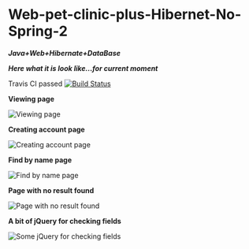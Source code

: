 # Web-pet-clinic-plus-Hibernet-No-Spring-2

***Java+Web+Hibernate+DataBase***



***Here what it is look like...for current moment***

Travis CI passed
[![Build Status](https://travis-ci.org/128500/Web-pet-clinic-plus-Hibernet-No-Spring-2.svg?branch=master)](https://travis-ci.org/128500/Web-pet-clinic-plus-Hibernet-No-Spring-2)

**Viewing page**

![Viewing page](https://cloud.githubusercontent.com/assets/23385984/26190459/48e377b2-3bb2-11e7-98f3-e84afddce3ac.png)



**Creating account page**

![Creating account page](https://cloud.githubusercontent.com/assets/23385984/26190463/4bfa8864-3bb2-11e7-91d4-3255d63d0cc9.png)


**Find by name page**

![Find by name page](https://cloud.githubusercontent.com/assets/23385984/26190464/4e2ecad2-3bb2-11e7-8536-64a393f693c1.png)



**Page with no result found**

![Page with no result found](https://cloud.githubusercontent.com/assets/23385984/26190466/4fabb5dc-3bb2-11e7-980a-2d8cb9b5a14d.png)



**A bit of jQuery for checking fields**

![Some jQuery for checking fields](https://cloud.githubusercontent.com/assets/23385984/26190540/ad175cb2-3bb2-11e7-9150-c4e6a05c1147.png)

